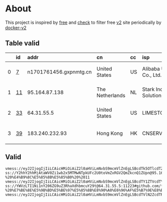 
# About

This project is inspired by [free](https://github.com/freefq/free) and [check](https://github.com/yeahwu/check) to filter free [v2](https://github.com/v2fly/v2ray-core) site periodically by [docker-v2](https://hub.docker.com/r/v2ray/official)

    

## Table valid
|    | id                   | addr                   | cn              | cc   | isp                             | ip             | chatgpt          |
|---:|:---------------------|:-----------------------|:----------------|:-----|:--------------------------------|:---------------|:-----------------|
|  0 | [7](config/7.json)   | n1701761456.gxpnmtg.cn | United States   | US   | Alibaba US Technology Co., Ltd. | 47.76.182.214  | Yes (Region: US) |
|  1 | [11](config/11.json) | 95.164.87.138          | The Netherlands | NL   | Stark Industries Solutions Ltd  | 95.164.87.138  | Yes (Region: NL) |
|  2 | [33](config/33.json) | 64.31.55.5             | United States   | US   | LIMESTONENETWORKS               | 64.31.55.5     | Yes (Region: US) |
|  3 | [39](config/39.json) | 183.240.232.93         | Hong Kong       | HK   | CNSERVERS                       | 23.224.212.138 | Yes (Region: US) |

## Valid
```
vmess://eyJ2IjogIjIiLCAicHMiOiAiZ2l0aHViLmNvbS9mcmVlZnEgLSBcdTk5OTlcdTZlMmZcdTk2M2ZcdTkxY2NcdTRlOTEgNyIsICJhZGQiOiAibjE3MDE3NjE0NTYuZ3hwbm10Zy5jbiIsICJwb3J0IjogIjQ0MyIsICJhaWQiOiAwLCAic2N5IjogImF1dG8iLCAibmV0IjogIndzIiwgInR5cGUiOiAibm9uZSIsICJ0bHMiOiAidGxzIiwgImlkIjogImJjZTQwNmVkLTE0MzUtNGFmZC1iYjgxLTU0ZWUyMWI2OTZhNyIsICJzbmkiOiAibjE3MDE3NjE0NTYuZ3hwbm10Zy5jbiIsICJob3N0IjogIiIsICJwYXRoIjogIi8ifQ==
ss://Y2hhY2hhMjAtaWV0Zi1wb2x5MTMwNTpkUFc2U0toVmZxRGV2QmZkcnQ1ZUpn@95.164.87.138:63830#github.com/freefq%20-%20%E4%B9%8C%E5%85%8B%E5%85%B0%20%2011
vmess://eyJ2IjogIjIiLCAicHMiOiAiZ2l0aHViLmNvbS9mcmVlZnEgLSBcdTY1ZTVcdTY3MmMgIDI1IiwgImFkZCI6ICI0My4xNTMuMjEwLjE2OSIsICJwb3J0IjogIjY2NiIsICJpZCI6ICIzNGEyZjA5My1jMjM2LTRlZGMtZWI2YS02NjNmMWJmYWExMzYiLCAiYWlkIjogIjAiLCAic2N5IjogImF1dG8iLCAibmV0IjogInRjcCIsICJ0eXBlIjogIm5vbmUiLCAiaG9zdCI6ICIiLCAicGF0aCI6ICIiLCAidGxzIjogIiIsICJzbmkiOiAiIiwgImFscG4iOiAiIn0=
ss://YWVzLTI1Ni1nY206ZG9uZ3RhaXdhbmcuY29t@64.31.55.5:11223#github.com/freefq%20-%20%E7%BE%8E%E5%9B%BD%E5%BE%97%E5%85%8B%E8%90%A8%E6%96%AF%E5%B7%9E%E8%BE%BE%E6%8B%89%E6%96%AFLimestone%E7%BD%91%E7%BB%9C%E5%85%AC%E5%8F%B8%2033
vmess://eyJ2IjogIjIiLCAicHMiOiAiZ2l0aHViLmNvbS9mcmVlZnEgLSBcdTVlN2ZcdTRlMWNcdTc3MDFcdTc5ZmJcdTUyYTggMzkiLCAiYWRkIjogIjE4My4yNDAuMjMyLjkzIiwgInBvcnQiOiAiMzQwMDEiLCAiaWQiOiAiNDE4MDQ4YWYtYTI5My00Yjk5LTliMGMtOThjYTM1ODBkZDI0IiwgImFpZCI6ICI2NCIsICJzY3kiOiAiYXV0byIsICJuZXQiOiAidGNwIiwgInR5cGUiOiAibm9uZSIsICJob3N0IjogIiIsICJwYXRoIjogIiIsICJ0bHMiOiAiIiwgInNuaSI6ICIiLCAiYWxwbiI6ICIifQ==
```

